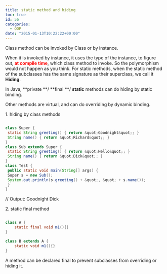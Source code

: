 ```yaml
---
title: static method and hiding
toc: true
id: 56
categories:
  - OOP
date: "2015-01-13T10:22:22+00:00"
---
```


Class method can be invoked by Class or by instance.

When it is invoked by instance, it uses the type of the instance, to figure out, **<span style="color: #ff0000;">at compile time</span>**, which class method to invoke.
So the polymorphism would not happen as you think.
For static methods, when the static method of the subclasses has the same signature as their superclass, we call it **Hiding**.

In Java, **private **/ **final **/ **static** methods can do hiding by static binding.

Other methods are virtual, and can do overriding by dynamic binding.

1\. hiding by class methods



```java

class Super {
 static String greeting() { return &quot;Goodnight&quot;; }
 String name() { return &quot;Richard&quot;; }
}
class Sub extends Super {
 static String greeting() { return &quot;Hello&quot;; }
 String name() { return &quot;Dick&quot;; }
}
class Test {
 public static void main(String[] args) {
 Super s = new Sub();
 System.out.println(s.greeting() + &quot;, &quot; + s.name());
 }
}
```


// Output: Goodnight Dick

2\. static final method



```java

class A {
    static final void m1(){}
}

class B extends A {
    static void m1(){}
}
```


A method can be declared final to prevent subclasses from overriding or hiding it.
